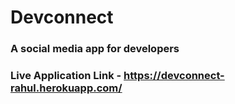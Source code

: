 # Devconnect
### A social media app for developers 
### Live Application Link - https://devconnect-rahul.herokuapp.com/
